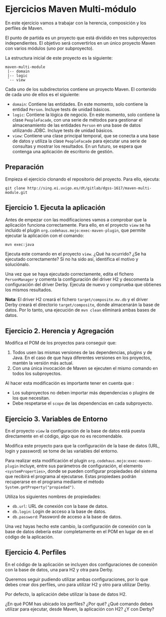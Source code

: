 # Ejercicios Maven Multi-módulo

En este ejercicio vamos a trabajar con la herencia, composición y los perfiles de Maven.

El punto de partida es un proyecto que está dividido en tres subproyectos independientes. El objetivo será convertirlos en un único proyecto Maven con varios módulos (uno por subproyecto).

La estructura inicial de este proyecto es la siguiente:
```
maven-multi-module
 |-- domain
 |-- logic
 `-- view
```
Cada uno de los subdirectorios contiene un proyecto Maven. El contenido de cada uno de ellos es el siguiente:
* `domain`: Contiene las entidades. En este momento, solo contiene la entidad `Person`. Incluye tests de unidad básicos.
* `logic`: Contiene la lógica de negocio. En este momento, solo contiene la clase `PeopleFacade`, con una serie de métodos para gestionar el almacenamiento de las entidades `Person` en una base de datos utilizando JDBC. Incluye tests de unidad básicos.
* `view`: Contiene una clase principal temporal, que se conecta a una base de datos y utiliza la clase `PeopleFacade` para ejecutar una serie de consultas y mostrar los resultados. En un futuro, se espera que contenga una aplicación de escritorio de gestión.

## Preparación
Empieza el ejercicio clonando el repositorio del proyecto. Para ello, ejecuta:
```
git clone http://sing.ei.uvigo.es/dt/gitlab/dgss-1617/maven-multi-module.git
```

## Ejercicio 1. Ejecuta la aplicación
Antes de empezar con las modificaciones vamos a comprobar que la aplicación funciona correctamente. Para ello, en el proyecto `view` se ha incluido el plugin `org.codehaus.mojo:exec-maven-plugin`, que permite ejecutar la aplicación con el comando:
```bash
mvn exec:java
```
Ejecuta este comando en el proyecto `view`. ¿Qué ha ocurrido? ¿Se ha ejecutado correctamente? Si no ha sido así, identifica el motivo y soluciónalo.

Una vez que se haya ejecutado correctamente, edita el fichero `PersonManager` y comenta la configuración del driver H2 y descomenta la configuración del driver Derby. Ejecuta de nuevo y comprueba que obtienes los mismos resultados.

**Nota**: El driver H2 creará el fichero `target/composite.mv.db` y el driver Derby creará el directorio `target/composite`, donde almacenarán la base de datos. Por lo tanto, una ejecución de `mvn clean` eliminará ambas bases de datos.

## Ejercicio 2. Herencia y Agregación
Modifica el POM de los proyectos para conseguir que:
1. Todos usen las mismas versiones de las dependencias, plugins y de Java. En el caso de que haya diferentes versiones en los proyectos, mantén la versión más actual.
2. Con una única invocación de Maven se ejecuten el mismo comando en todos los subproyectos.

Al hacer esta modificación es importante tener en cuenta que :
* Los subproyectos no deben importar más dependencias o plugins de los que necesitan.
* Debe respetarse el `scope` de las dependencias en cada subproyecto.

## Ejercicio 3. Variables de Entorno
En el proyecto `view` la configuración de la base de datos está puesta directamente en el código, algo que no es recomendable.

Modifica este proyecto para que la configuración de la base de datos (URL, login y password) se tome de las variables del entorno.

Para realizar esta modificación el plugin `org.codehaus.mojo:exec-maven-plugin` incluye, entre sus parámetros de configuración, el elemento `<systemProperties>`, donde se pueden configurar propiedades del sistema que recibirá el programa al ejecutarse. Estas propiedaes podrán recuperarse en el programa mediante el método `System.getProperty("propiedad")`.

Utiliza los siguientes nombres de propiedades:
* `db.url`: URL de conexión con la base de datos.
* `db.login`: Login de acceso a la base de datos.
* `db.password`: Password de acceso a la base de datos.

Una vez hayas hecho este cambio, la configuración de conexión con la base de datos debería estar completamente en el POM en lugar de en el código de la aplicación.

## Ejercicio 4. Perfiles
En el código de la aplicación se incluyen dos configuraciones de conexión con la base de datos, una para H2 y otra para Derby.

Queremos seguir pudiendo utilizar ambas configuraciones, por lo que debes crear dos perfiles, uno para utilizar H2 y otro para utilizar Derby.

Por defecto, la aplicación debe utilizar la base de datos H2.

¿En qué POM has ubicado los perfiles? ¿Por qué? ¿Qué comando debes utilizar para ejecutar, desde Maven, la aplicación con H2? ¿Y con Derby?
